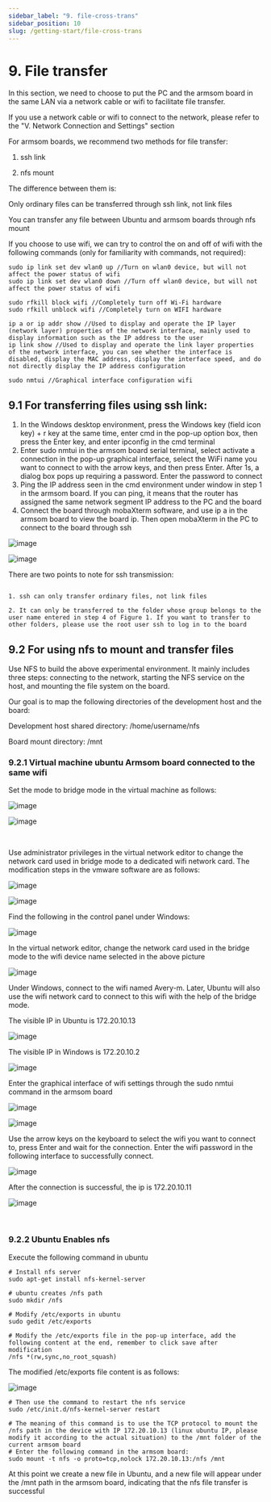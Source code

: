 ```yaml
---
sidebar_label: "9. file-cross-trans"
sidebar_position: 10
slug: /getting-start/file-cross-trans
---
```


# 9. File transfer

In this section, we need to choose to put the PC and the armsom board in the same LAN via a network cable or wifi to facilitate file transfer.

If you use a network cable or wifi to connect to the network, please refer to the "V. Network Connection and Settings" section

For armsom boards, we recommend two methods for file transfer:

1. ssh link

2. nfs mount

The difference between them is:

Only ordinary files can be transferred through ssh link, not link files

You can transfer any file between Ubuntu and armsom boards through nfs mount

If you choose to use wifi, we can try to control the on and off of wifi with the following commands (only for familiarity with commands, not required):

```
sudo ip link set dev wlan0 up //Turn on wlan0 device, but will not affect the power status of wifi
sudo ip link set dev wlan0 down //Turn off wlan0 device, but will not affect the power status of wifi

sudo rfkill block wifi //Completely turn off Wi-Fi hardware
sudo rfkill unblock wifi //Completely turn on WIFI hardware

ip a or ip addr show //Used to display and operate the IP layer (network layer) properties of the network interface, mainly used to display information such as the IP address to the user
ip link show //Used to display and operate the link layer properties of the network interface, you can see whether the interface is disabled, display the MAC address, display the interface speed, and do not directly display the IP address configuration

sudo nmtui //Graphical interface configuration wifi
```

## 9.1 For transferring files using ssh link:

1. In the Windows desktop environment, press the Windows key (field icon key) + r key at the same time, enter cmd in the pop-up option box, then press the Enter key, and enter ipconfig in the cmd terminal
2. Enter sudo nmtui in the armsom board serial terminal, select activate a connection in the pop-up graphical interface, select the WiFi name you want to connect to with the arrow keys, and then press Enter. After 1s, a dialog box pops up requiring a password. Enter the password to connect
3. Ping the IP address seen in the cmd environment under window in step 1 in the armsom board. If you can ping, it means that the router has assigned the same network segment IP address to the PC and the board
4. Connect the board through mobaXterm software, and use ip a in the armsom board to view the board ip. Then open mobaXterm in the PC to connect to the board through ssh

​![image](/img/getting-started/image-20241208033948-hy1y4nq.png)​

![image](/img/getting-started/image-20241208034451-3lascdy.png)​

There are two points to note for ssh transmission:

```

1. ssh can only transfer ordinary files, not link files

2. It can only be transferred to the folder whose group belongs to the user name entered in step 4 of Figure 1. If you want to transfer to other folders, please use the root user ssh to log in to the board

```

## 9.2 For using nfs to mount and transfer files

Use NFS to build the above experimental environment. It mainly includes three steps: connecting to the network, starting the NFS service on the host, and mounting the file system on the board.

Our goal is to map the following directories of the development host and the board:

Development host shared directory: /home/username/nfs

Board mount directory: /mnt

### 9.2.1 Virtual machine ubuntu Armsom board connected to the same wifi

Set the mode to bridge mode in the virtual machine as follows:

​![image](/img/getting-started/image-20241211073922-vyeke0e.png)​

​![image](/img/getting-started/image-20241211073942-fa3qg0d.png)​

‍

Use administrator privileges in the virtual network editor to change the network card used in bridge mode to a dedicated wifi network card. The modification steps in the vmware software are as follows:

​![image](/img/getting-started/image-20241211074007-saq8and.png)​

​![image](/img/getting-started/image-20241211074022-u1wecyy.png)​

Find the following in the control panel under Windows:

​![image](/img/getting-started/image-20241211074630-g6w285r.png)​

In the virtual network editor, change the network card used in the bridge mode to the wifi device name selected in the above picture

​![image](/img/getting-started/image-20241211074043-dqmn66b.png)​

Under Windows, connect to the wifi named Avery-m. Later, Ubuntu will also use the wifi network card to connect to this wifi with the help of the bridge mode.

The visible IP in Ubuntu is 172.20.10.13

​![image](/img/getting-started/image-20241211074907-wg8s4dt.png)​

The visible IP in Windows is 172.20.10.2

​![image](/img/getting-started/image-20241211074932-b10xw9y.png)​

Enter the graphical interface of wifi settings through the sudo nmtui command in the armsom board

​![image](/img/getting-started/image-20241211075233-rpg2fo1.png)​

​![image](/img/getting-started/image-20241211075255-mrupjg9.png)​

Use the arrow keys on the keyboard to select the wifi you want to connect to, press Enter and wait for the connection. Enter the wifi password in the following interface to successfully connect.

​![image](/img/getting-started/image-20241211075509-kwxryu3.png)​

After the connection is successful, the ip is 172.20.10.11

​![image](/img/getting-started/image-20241211075615-mye6tqc.png)​

‍

### 9.2.2 Ubuntu Enables nfs

<span data-type="text">Execute the following command in ubuntu</span>

```
# Install nfs server
sudo apt-get install nfs-kernel-server

# ubuntu creates /nfs path
sudo mkdir /nfs

# Modify /etc/exports in ubuntu
sudo gedit /etc/exports

# Modify the /etc/exports file in the pop-up interface, add the following content at the end, remember to click save after modification
/nfs *(rw,sync,no_root_squash)
```

The modified /etc/exports file content is as follows:

​![image](/img/getting-started/image-20241211081846-6w1axhm.png)​

```
# Then use the command to restart the nfs service
sudo /etc/init.d/nfs-kernel-server restart

# The meaning of this command is to use the TCP protocol to mount the /nfs path in the device with IP 172.20.10.13 (linux ubuntu IP, please modify it according to the actual situation) to the /mnt folder of the current armsom board
# Enter the following command in the armsom board:
sudo mount -t nfs -o proto=tcp,nolock 172.20.10.13:/nfs /mnt
```

At this point we create a new file in Ubuntu, and a new file will appear under the /mnt path in the armsom board, indicating that the nfs file transfer is successful
